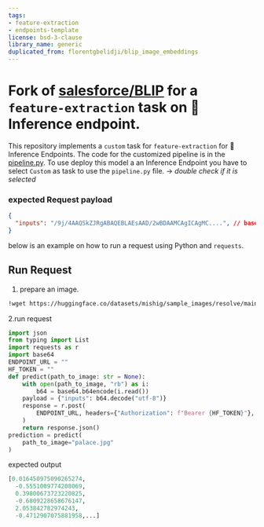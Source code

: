 ```yaml
---
tags:
- feature-extraction
- endpoints-template
license: bsd-3-clause
library_name: generic
duplicated_from: florentgbelidji/blip_image_embeddings
---
```

# Fork of [salesforce/BLIP](https://github.com/salesforce/BLIP) for a `feature-extraction` task on 🤗Inference endpoint.
This repository implements a `custom` task for `feature-extraction` for 🤗 Inference Endpoints. The code for the customized pipeline is in the [pipeline.py](https://huggingface.co/florentgbelidji/blip-embeddings/blob/main/pipeline.py).
To use deploy this model a an Inference Endpoint you have to select `Custom` as task to use the `pipeline.py` file. -> _double check if it is selected_
### expected Request payload
```json
{
  "inputs": "/9j/4AAQSkZJRgABAQEBLAEsAAD/2wBDAAMCAgICAgMC....", // base64 image as bytes
}
```
below is an example on how to run a request using Python and `requests`.
## Run Request 
1. prepare an image. 
```bash
!wget https://huggingface.co/datasets/mishig/sample_images/resolve/main/palace.jpg
```
2.run request
```python
import json
from typing import List
import requests as r
import base64
ENDPOINT_URL = ""
HF_TOKEN = ""
def predict(path_to_image: str = None):
    with open(path_to_image, "rb") as i:
        b64 = base64.b64encode(i.read())
    payload = {"inputs": b64.decode("utf-8")}
    response = r.post(
        ENDPOINT_URL, headers={"Authorization": f"Bearer {HF_TOKEN}"}, json=payload
    )
    return response.json()
prediction = predict(
    path_to_image="palace.jpg"
)
```
expected output
```python
[0.016450975090265274,
  -0.5551009774208069,
  0.39800673723220825,
  -0.6809228658676147,
  2.053842782974243,
  -0.4712907075881958,...]
```